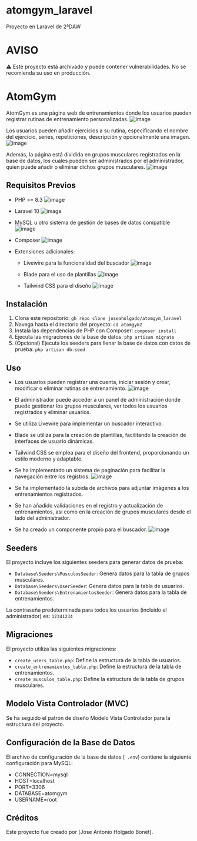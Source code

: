 # atomgym_laravel
Proyecto en Laravel de 2ªDAW

# AVISO
⚠️ Este proyecto está archivado y puede contener vulnerabilidades. No se recomienda su uso en producción.

# AtomGym

AtomGym es una página web de entrenamientos donde los usuarios pueden registrar rutinas de entrenamiento personalizadas. ![image](https://github.com/joseaholgado/atomgym_laravel/assets/115182985/8252e463-8063-41c7-bd35-b00137d1660b)


Los usuarios pueden añadir ejercicios a su rutina, especificando el nombre del ejercicio, series, repeticiones, descripción y opcionalmente una imagen.
![image](https://github.com/joseaholgado/atomgym_laravel/assets/115182985/47b26eca-4374-459b-8a7f-97134d2ae881)

Además, la página está dividida en grupos musculares registrados en la base de datos, los cuales pueden ser administrados por el administrador, quien puede añadir o eliminar dichos grupos musculares. ![image](https://github.com/joseaholgado/atomgym_laravel/assets/115182985/a35b2e34-ee75-48fe-9ec6-fd9d5136d031)


## Requisitos Previos

- PHP >= 8.3 ![image](https://github.com/joseaholgado/atomgym_laravel/assets/115182985/f59b2721-0e10-4035-9f20-5922a6f7b1db)

- Laravel 10 ![image](https://github.com/joseaholgado/atomgym_laravel/assets/115182985/94c3e044-9135-4dbf-a19b-54d5ef6181d2)

- MySQL u otro sistema de gestión de bases de datos compatible ![image](https://github.com/joseaholgado/atomgym_laravel/assets/115182985/ff4e0dba-3a5b-4cd3-bf61-5698d195aeb2)

- Composer ![image](https://github.com/joseaholgado/atomgym_laravel/assets/115182985/824e0891-2799-4b70-ac9a-699c95346aa9)

- Extensiones adicionales: 
  - Livewire para la funcionalidad del buscador ![image](https://github.com/joseaholgado/atomgym_laravel/assets/115182985/fbb05246-cc9d-4806-84d4-2b7de1d81f59)

  - Blade para el uso de plantillas ![image](https://github.com/joseaholgado/atomgym_laravel/assets/115182985/dae11593-6e16-47ac-89c9-a9cb3423eefa)

  - Tailwind CSS para el diseño ![image](https://github.com/joseaholgado/atomgym_laravel/assets/115182985/0a29327c-f706-43e9-8d1c-63b5c5646056)


## Instalación

1. Clona este repositorio: `gh repo clone joseaholgado/atomgym_laravel`
2. Navega hasta el directorio del proyecto: `cd atomgym2`
3. Instala las dependencias de PHP con Composer: `composer install`
4. Ejecuta las migraciones de la base de datos: `php artisan migrate`
5. (Opcional) Ejecuta los seeders para llenar la base de datos con datos de prueba: `php artisan db:seed`

## Uso

- Los usuarios pueden registrar una cuenta, iniciar sesión y crear, modificar o eliminar rutinas de entrenamiento. ![image](https://github.com/joseaholgado/atomgym_laravel/assets/115182985/db5aae38-d754-40fa-88f5-d24aec33f760)

- El administrador puede acceder a un panel de administración donde puede gestionar los grupos musculares, ver todos los usuarios registrados y eliminar usuarios.
- Se utiliza Livewire para implementar un buscador interactivo. 
- Blade se utiliza para la creación de plantillas, facilitando la creación de interfaces de usuario dinámicas.
- Tailwind CSS se emplea para el diseño del frontend, proporcionando un estilo moderno y adaptable.
- Se ha implementado un sistema de paginación para facilitar la navegación entre los registros. ![image](https://github.com/joseaholgado/atomgym_laravel/assets/115182985/c37d59fe-95f3-4c8d-bc45-bd272707d336)

- Se ha implementado la subida de archivos para adjuntar imágenes a los entrenamientos registrados.
- Se han añadido validaciones en el registro y actualización de entrenamientos, así como en la creación de grupos musculares desde el lado del administrador.
- Se ha creado un componente propio para el buscador. ![image](https://github.com/joseaholgado/atomgym_laravel/assets/115182985/219590de-923a-4c91-93f4-c65d3189eca6)


## Seeders

El proyecto incluye los siguientes seeders para generar datos de prueba:
- `Database\Seeders\MusculosSeeder`: Genera datos para la tabla de grupos musculares.
- `Database\Seeders\UserSeeder`: Genera datos para la tabla de usuarios.
- `Database\Seeders\EntrenamientosSeeder`: Genera datos para la tabla de entrenamientos.

La contraseña predeterminada para todos los usuarios (incluido el administrador) es: `12341234`

## Migraciones

El proyecto utiliza las siguientes migraciones:
- `create_users_table.php`: Define la estructura de la tabla de usuarios.
- `create_entrenamientos_table.php`: Define la estructura de la tabla de entrenamientos.
- `create_musculos_table.php`: Define la estructura de la tabla de grupos musculares.

## Modelo Vista Controlador (MVC)

Se ha seguido el patrón de diseño Modelo Vista Controlador para la estructura del proyecto.

## Configuración de la Base de Datos

El archivo de configuración de la base de datos (` .env`) contiene la siguiente configuración para MySQL:

- CONNECTION=mysql
- HOST=localhost
- PORT=3306
- DATABASE=atomgym
- USERNAME=root

## Créditos

Este proyecto fue creado por [Jose Antonio Holgado Bonet].
